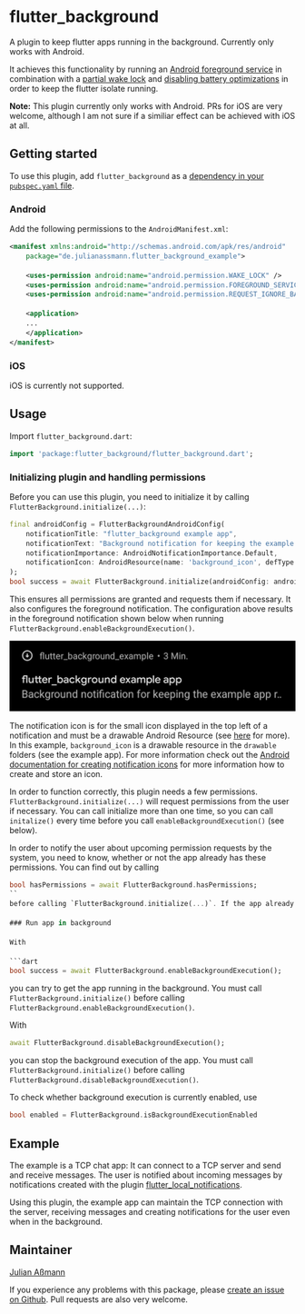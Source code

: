 # flutter_background

A plugin to keep flutter apps running in the background. Currently only works with Android.

It achieves this functionality by running an [Android foreground service](https://developer.android.com/guide/components/foreground-services) in combination with a [partial wake lock](https://developer.android.com/training/scheduling/wakelock#cpu) and [disabling battery optimizations](https://developer.android.com/training/monitoring-device-state/doze-standby#support_for_other_use_cases) in order to keep the flutter isolate running.

**Note:** This plugin currently only works with Android.
PRs for iOS are very welcome, although I am not sure if a similiar effect can be achieved with iOS at all.

## Getting started

To use this plugin, add `flutter_background` as a [dependency in your `pubspec.yaml` file](https://flutter.dev/docs/development/packages-and-plugins/using-packages).

### Android

Add the following permissions to the `AndroidManifest.xml`:

```xml
<manifest xmlns:android="http://schemas.android.com/apk/res/android"
    package="de.julianassmann.flutter_background_example">

    <uses-permission android:name="android.permission.WAKE_LOCK" />
    <uses-permission android:name="android.permission.FOREGROUND_SERVICE"/>
    <uses-permission android:name="android.permission.REQUEST_IGNORE_BATTERY_OPTIMIZATIONS" />

    <application>
    ...
    </application>
</manifest>
```

### iOS

iOS is currently not supported.

## Usage

Import `flutter_background.dart`:

```dart
import 'package:flutter_background/flutter_background.dart';
```

### Initializing plugin and handling permissions

Before you can use this plugin, you need to initialize it by calling `FlutterBackground.initialize(...)`:

```dart
final androidConfig = FlutterBackgroundAndroidConfig(
    notificationTitle: "flutter_background example app",
    notificationText: "Background notification for keeping the example app running in the background",
    notificationImportance: AndroidNotificationImportance.Default,
    notificationIcon: AndroidResource(name: 'background_icon', defType: 'drawable'), // Default is ic_launcher from folder mipmap
);
bool success = await FlutterBackground.initialize(androidConfig: androidConfig);
```

This ensures all permissions are granted and requests them if necessary. It also configures the
foreground notification. The configuration above results in the foreground notification shown below when
running `FlutterBackground.enableBackgroundExecution()`.

![The foreground notification created by the code above.](./images/notification.png "Foreground notification created by the code above.")

The notification icon is for the small icon displayed in the top left of a notification and  must be a drawable Android Resource (see [here](https://developer.android.com/reference/android/app/Notification.Builder#setSmallIcon(int,%20int)) for more).
In this example, `background_icon` is a drawable resource in the `drawable` folders (see the example app).
For more information check out the [Android documentation for creating notification icons](https://developer.android.com/studio/write/image-asset-studio#create-notification) for more information how to create and store an icon.  

In order to function correctly, this plugin needs a few permissions.
`FlutterBackground.initialize(...)` will request permissions from the user if necessary.
You can call initialize more than one time, so you can call `initalize()` every time before you call `enableBackgroundExecution()` (see below).

In order to notify the user about upcoming permission requests by the system, you need to know, whether or not the app already has these permissions. You can find out by calling

```dart
bool hasPermissions = await FlutterBackground.hasPermissions;
``
before calling `FlutterBackground.initialize(...)`. If the app already has all necessary permissions, no permission requests will be displayed to the user.

### Run app in background

With

```dart
bool success = await FlutterBackground.enableBackgroundExecution();
```

you can try to get the app running in the background. You must call `FlutterBackground.initialize()` before calling `FlutterBackground.enableBackgroundExecution()`.

With

```dart
await FlutterBackground.disableBackgroundExecution();
```

you can stop the background execution of the app. You must call `FlutterBackground.initialize()` before calling `FlutterBackground.disableBackgroundExecution()`.

To check whether background execution is currently enabled, use

```dart
bool enabled = FlutterBackground.isBackgroundExecutionEnabled
```

## Example

The example is a TCP chat app: It can connect to a TCP server and send and receive messages. The user is notified about incoming messages by notifications created with the plugin [flutter_local_notifications](https://pub.dev/packages/flutter_local_notifications).

Using this plugin, the example app can maintain the TCP connection with the server, receiving messages and creating notifications for the user even when in the background.

## Maintainer

[Julian Aßmann](https://github.com/JulianAssmann)

If you experience any problems with this package, please [create an issue on Github](https://github.com/JulianAssmann/flutter_background/issues).
Pull requests are also very welcome.
